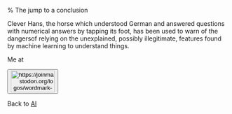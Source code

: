 % The jump to a conclusion

Clever Hans, the horse which understood German and answered questions with numerical answers by tapping its foot, has been used to warn of the dangersof relying on the unexplained, possibly illegitimate, features found by machine learning to understand things.


Me at
<form action='https://mastodon.sdf.org/@drbean'>
<button type='submit' class='btn'>
<img src='./mastodon.svg'
alt='https://joinmastodon.org/logos/wordmark-black-text.svg'
style='width:100px;height:50px'/>
</button></form>

Back to [AI](AI.html)
